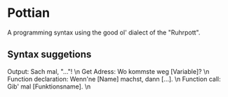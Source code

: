 # Pottian
A programming syntax using the good ol' dialect of the "Ruhrpott".

## Syntax suggetions

Output: Sach mal, "..."! \n
Get Adress: Wo kommste weg [Variable]? \n
Function declaration: Wenn'ne [Name] machst, dann [...]. \n
Function call: Gib' mal [Funktionsname]. \n
